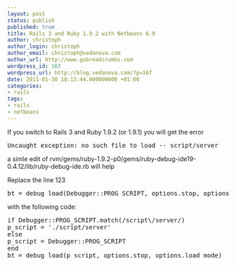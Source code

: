 ```yaml
---
layout: post
status: publish
published: true
title: Rails 3 and Ruby 1.9.2 with Netbeans 6.9
author: christoph
author_login: christoph
author_email: christoph@vedanova.com
author_url: http://www.gobreadcrumbs.com
wordpress_id: 167
wordpress_url: http://blog.vedanova.com/?p=167
date: 2011-01-30 18:13:44.000000000 +01:00
categories:
- rails
tags:
- rails
- netbeans
---
```

If you switch to Rails 3 and Ruby 1.9.2 (or 1.9.1) you will get the error
<pre>Uncaught exception: no such file to load -- script/server</pre>
a simle edit of rvm/gems/ruby-1.9.2-p0/gems/ruby-debug-ide19-0.4.12/lib/ruby-debug-ide.rb will help

Replace the line 123
<pre>
bt = debug_load(Debugger::PROG_SCRIPT, options.stop, options.load_mode)
</pre>
with the following code:
<pre>
if Debugger::PROG_SCRIPT.match(/script\/server/)
p_script = './script/server'
else
p_script = Debugger::PROG_SCRIPT
end
bt = debug_load(p_script, options.stop, options.load_mode)
</pre>
